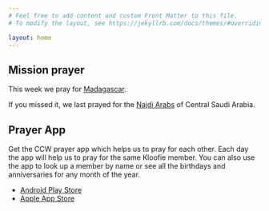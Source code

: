 ```yaml
---
# Feel free to add content and custom Front Matter to this file.
# To modify the layout, see https://jekyllrb.com/docs/themes/#overriding-theme-defaults

layout: home
---
```


## Mission prayer

This week we pray for [Madagascar](/prayer/notes/madagascar.md).

If you missed it, we last prayed for the [Najdi Arabs](/prayer/notes/saudi-arabs.html) of
Central Saudi Arabia.

## Prayer App

Get the CCW prayer app which helps us to pray for each other. Each day the app will help
us to pray for the same Kloofie member. You can also use the app to look up a member by
name or see all the birthdays and anniversaries for any month of the year.

- [Android Play Store](https://play.google.com/store/apps/details?id=org.christchurchwaterkloof.app)
- [Apple App Store](https://apps.apple.com/za/app/christ-church-waterkloof/id1497566300)
